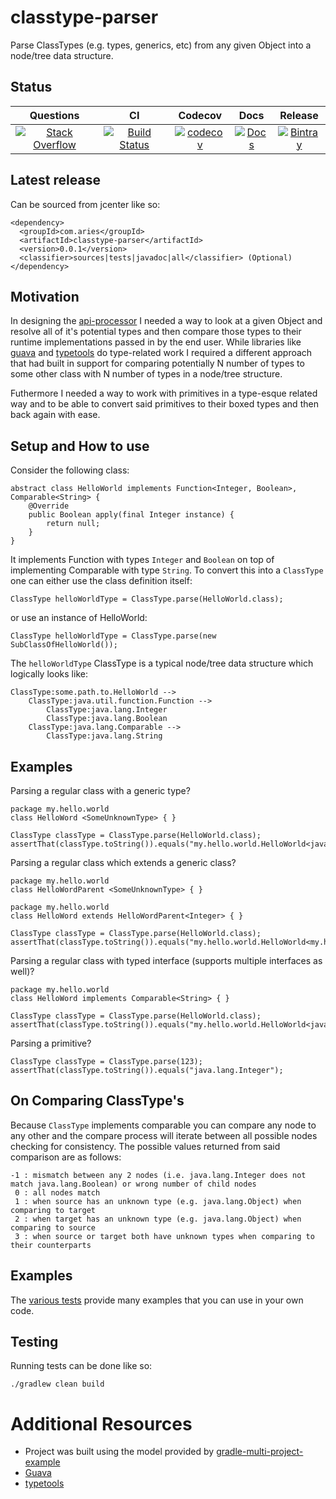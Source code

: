 # classtype-parser

Parse ClassTypes (e.g. types, generics, etc) from any given Object into a node/tree data structure.

## Status

| Questions | CI | Codecov | Docs | Release |
| :---: | :---: | :---: | :---: | :---: |
| [![Stack Overflow](https://img.shields.io/badge/stack-overflow-4183C4.svg)](https://stackoverflow.com/questions/tagged/classtype-parser) | [![Build Status](https://travis-ci.org/project-aries/classtype-parser.svg?branch=master)](https://travis-ci.org/project-aries/classtype-parser) | [![codecov](https://codecov.io/gh/project-aries/classtype-parser/branch/master/graph/badge.svg)](https://codecov.io/gh/project-aries/classtype-parser) | [![Docs](https://img.shields.io/badge/docs-latest-blue.svg)](http://htmlpreview.github.io/?https://github.com/project-aries/classtype-parser/blob/classtype-parser-gh-pages/docs/index.html) | [![Bintray](https://api.bintray.com/packages/project-aries/libs-release-local/classtype-parser/images/download.svg) ](https://bintray.com/project-aries/libs-release-local/classtype-parser/_latestVersion) |

## Latest release

Can be sourced from jcenter like so:

    <dependency>
      <groupId>com.aries</groupId>
      <artifactId>classtype-parser</artifactId>
      <version>0.0.1</version>
      <classifier>sources|tests|javadoc|all</classifier> (Optional)
    </dependency>
    
## Motivation

In designing the [api-processor](https://github.com/project-aries/api-processor) I needed a way to look at a given Object and resolve all of it's potential types and then compare those types to their runtime implementations passed in by the end user. While libraries like [guava](https://github.com/google/guava) and [typetools](https://github.com/jhalterman/typetools) do type-related work I required a different approach that had built in support for comparing potentially N number of types to some other class with N number of types in a node/tree structure.

Futhermore I needed a way to work with primitives in a type-esque related way and to be able to convert said primitives to their boxed types and then back again with ease.

## Setup and How to use

Consider the following class:

    abstract class HelloWorld implements Function<Integer, Boolean>, Comparable<String> {
        @Override
        public Boolean apply(final Integer instance) {
            return null;
        }
    }

It implements Function with types `Integer` and `Boolean` on top of implementing Comparable with type `String`. To convert this into a `ClassType` one can either use the class definition itself:

    ClassType helloWorldType = ClassType.parse(HelloWorld.class);

or use an instance of HelloWorld:

    ClassType helloWorldType = ClassType.parse(new SubClassOfHelloWorld());

The `helloWorldType` ClassType is a typical node/tree data structure which logically looks like:

    ClassType:some.path.to.HelloWorld -->
        ClassType:java.util.function.Function -->
	        ClassType:java.lang.Integer
	        ClassType:java.lang.Boolean
	    ClassType:java.lang.Comparable -->
	        ClassType:java.lang.String
		
## Examples

Parsing a regular class with a generic type?

    package my.hello.world
    class HelloWord <SomeUnknownType> { }

    ClassType classType = ClassType.parse(HelloWorld.class);
    assertThat(classType.toString()).equals("my.hello.world.HelloWorld<java.lang.Object>");
    
Parsing a regular class which extends a generic class?

    package my.hello.world
    class HelloWordParent <SomeUnknownType> { }
    
    package my.hello.world
    class HelloWord extends HelloWordParent<Integer> { }

    ClassType classType = ClassType.parse(HelloWorld.class);
    assertThat(classType.toString()).equals("my.hello.world.HelloWorld<my.hello.world.HelloWorldParent<java.lang.Integer>>");

Parsing a regular class with typed interface (supports multiple interfaces as well)?

    package my.hello.world
    class HelloWord implements Comparable<String> { }

    ClassType classType = ClassType.parse(HelloWorld.class);
    assertThat(classType.toString()).equals("my.hello.world.HelloWorld<java.lang.Comparable<java.lang.String>>");
    
Parsing a primitive?

    ClassType classType = ClassType.parse(123);
    assertThat(classType.toString()).equals("java.lang.Integer");
	  
## On Comparing ClassType's
Because `ClassType` implements comparable you can compare any node to any other and the compare process will iterate between all possible nodes checking for consistency. The possible values returned from said comparison are as follows:

    -1 : mismatch between any 2 nodes (i.e. java.lang.Integer does not match java.lang.Boolean) or wrong number of child nodes
     0 : all nodes match
     1 : when source has an unknown type (e.g. java.lang.Object) when comparing to target
     2 : when target has an unknown type (e.g. java.lang.Object) when comparing to source
     3 : when source or target both have unknown types when comparing to their counterparts
    
## Examples

The [various tests](https://github.com/project-aries/classtype-parser/tree/master/src/test/java/com/aries/classtype/parser) provide many examples that you can use in your own code.
    
## Testing

Running tests can be done like so:

    ./gradlew clean build
	
# Additional Resources

* Project was built using the model provided by [gradle-multi-project-example](https://github.com/project-aries/gradle-multi-project-example)
* [Guava](https://github.com/google/guava/wiki)
* [typetools](https://github.com/jhalterman/typetools)

